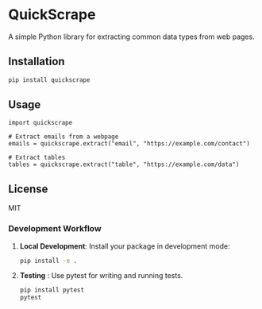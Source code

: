# QuickScrape

A simple Python library for extracting common data types from web pages.

## Installation

```bash
pip install quickscrape
```

## Usage

```python-repl
import quickscrape

# Extract emails from a webpage
emails = quickscrape.extract("email", "https://example.com/contact")

# Extract tables
tables = quickscrape.extract("table", "https://example.com/data")
```


## License

MIT



### Development Workflow

1. **Local Development**: Install your package in development mode:

   ```bash
   pip install -e .
   ```
2. **Testing** : Use pytest for writing and running tests.

   ```bash
   pip install pytest
   pytest
   ```
